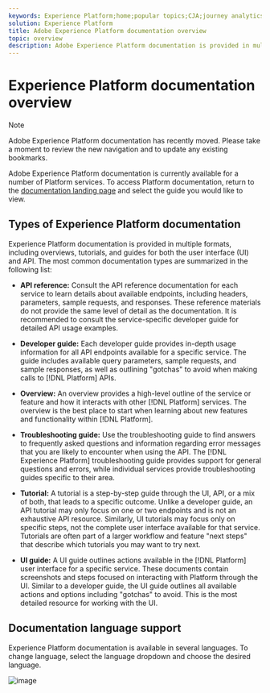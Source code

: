 ```yaml
---
keywords: Experience Platform;home;popular topics;CJA;journey analytics;customer journey analytics;campaign orchestration;orchestration;customer journey;journey;journey orchestration;capability;workflow
solution: Experience Platform
title: Adobe Experience Platform documentation overview
topic: overview
description: Adobe Experience Platform documentation is provided in multiple formats, including overviews, tutorials, and guides for both the user interface and API. Here is a brief description of the most common documentation types that are available for Experience Platform services.
---
```


# Experience Platform documentation overview

>[!NOTE]
>
>Adobe Experience Platform documentation has recently moved. Please take a moment to review the new navigation and to update any existing bookmarks.

Adobe Experience Platform documentation is currently available for a number of Platform services. To access Platform documentation, return to the [documentation landing page](https://experienceleague.adobe.com/docs/experience-platform.html) and select the guide you would like to view.

## Types of Experience Platform documentation

Experience Platform documentation is provided in multiple formats, including overviews, tutorials, and guides for both the user interface (UI) and API. The most common documentation types are summarized in the following list:

* **API reference:** Consult the API reference documentation for each service to learn details about available endpoints, including headers, parameters, sample requests, and responses. These reference materials do not provide the same level of detail as the documentation. It is recommended to consult the service-specific developer guide for detailed API usage examples.

* **Developer guide:** Each developer guide provides in-depth usage information for all API endpoints available for a specific service. The guide includes available query parameters, sample requests, and sample responses, as well as outlining "gotchas" to avoid when making calls to [!DNL Platform] APIs.

* **Overview:** An overview provides a high-level outline of the service or feature and how it interacts with other [!DNL Platform] services. The overview is the best place to start when learning about new features and functionality within [!DNL Platform].

* **Troubleshooting guide:** Use the troubleshooting guide to find answers to frequently asked questions and information regarding error messages that you are likely to encounter when using the API. The [!DNL Experience Platform] troubleshooting guide provides support for general questions and errors, while individual services provide troubleshooting guides specific to their area.

* **Tutorial:** A tutorial is a step-by-step guide through the UI, API, or a mix of both, that leads to a specific outcome. Unlike a developer guide, an API tutorial may only focus on one or two endpoints and is not an exhaustive API resource. Similarly, UI tutorials may focus only on specific steps, not the complete user interface available for that service. Tutorials are often part of a larger workflow and feature "next steps" that describe which tutorials you may want to try next.

* **UI guide:** A UI guide outlines actions available in the [!DNL Platform] user interface for a specific service. These documents contain screenshots and steps focused on interacting with Platform through the UI. Similar to a developer guide, the UI guide outlines all available actions and options including "gotchas" to avoid. This is the most detailed resource for working with the UI.

## Documentation language support

Experience Platform documentation is available in several languages. To change language, select the language dropdown and choose the desired language.

![image](../images/overview/lang.jpg)

